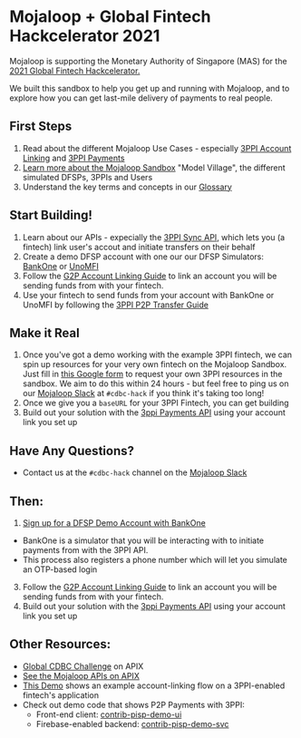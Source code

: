 
# Mojaloop + Global Fintech Hackcelerator 2021

Mojaloop is supporting the Monetary Authority of Singapore (MAS) for the [2021 Global Fintech Hackcelerator.](https://www.fintechfestival.sg/global-fintech-hackcelerator/)

We built this sandbox to help you get up and running with Mojaloop, and to explore how you can get last-mile delivery of payments to real people.

## First Steps

1. Read about the different Mojaloop Use Cases - especially [3PPI Account Linking](todo) and [3PPI Payments](/usecases/3ppi-transfer.)
2. [Learn more about the Mojaloop Sandbox](/overview/) "Model Village", the different simulated DFSPs, 3PPIs and Users
3. Understand the key terms and concepts in our [Glossary]()



## Start Building!
1. Learn about our APIs - expecially the [3PPI Sync API](/apis/sync-3ppi.html), which lets you (a fintech) link user's accout and initiate transfers on their behalf
2. Create a demo DFSP account with one our our DFSP Simulators: [BankOne](http://sandbox.mojaloop.io/bankone) or [UnoMFI](http://sandbox.mojaloop.io/bankone)
3. Follow the [G2P Account Linking Guide](/guides/overlay/g2p-3ppi-account-linking) to link an account you will be sending funds from with your fintech.
4. Use your fintech to send funds from your account with BankOne or UnoMFI by following the [3PPI P2P Transfer Guide](guides/payments/3ppi-p2p.html)


## Make it Real

1. Once you've got a demo working with the example 3PPI fintech, we can spin up resources for your very own fintech on the Mojaloop Sandbox. Just fill in [this Google form]() to request your own 3PPI resources in the sandbox. We aim to do this within 24 hours - but feel free to ping us on our [Mojaloop Slack](https://mojaloop.io/slack) at `#cdbc-hack` if you think it's taking too long!
2. Once we give you a `baseURL` for your 3PPI Fintech, you can get building
3. Build out your solution with the [3ppi Payments API](/apis/sync-3ppi) using your account link you set up


## Have Any Questions?
- Contact us at the `#cdbc-hack` channel on the [Mojaloop Slack](https://mojaloop.io/slack)

## Then:
1. [Sign up for a DFSP Demo Account with BankOne](http://sandbox.mojaloop.io/bankone)
  - BankOne is a simulator that you will be interacting with to initiate payments from with the 3PPI API.
  - This process also registers a phone number which will let you simulate an OTP-based login 

3. Follow the [G2P Account Linking Guide](/guides/overlay/g2p-3ppi-account-linking) to link an account you will be sending funds from with your fintech.
4. Build out your solution with the [3ppi Payments API](/apis/sync-3ppi) using your account link you set up


## Other Resources:
- [Global CDBC Challenge](https://hackolosseum.apixplatform.com/hackathon/globalcbdcchallenge) on APIX
- [See the Mojaloop APIs on APIX](https://apixplatform.com/solutions/95)
- [This Demo](/demos/#pisp-account-linking) shows an example account-linking flow on a 3PPI-enabled fintech's application
- Check out demo code that shows P2P Payments with 3PPI:
  - Front-end client: [contrib-pisp-demo-ui](https://github.com/mojaloop/contrib-pisp-demo-ui)
  - Firebase-enabled backend: [contrib-pisp-demo-svc](https://github.com/mojaloop/contrib-pisp-demo-svc)